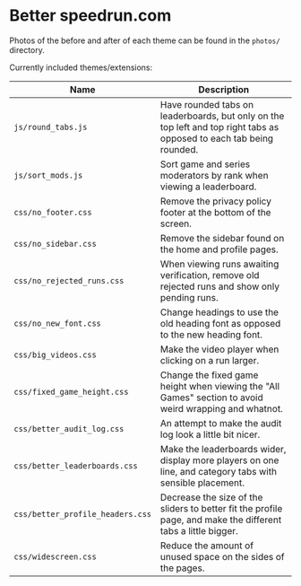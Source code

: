# Better speedrun.com

Photos of the before and after of each theme can be found in the `photos/` directory.

Currently included themes/extensions:

| Name                             | Description                                                                                                          |
| -------------------------------- | -------------------------------------------------------------------------------------------------------------------- |
| `js/round_tabs.js`               | Have rounded tabs on leaderboards, but only on the top left and top right tabs as opposed to each tab being rounded. |
| `js/sort_mods.js`                | Sort game and series moderators by rank when viewing a leaderboard.                                                  |
| `css/no_footer.css`              | Remove the privacy policy footer at the bottom of the screen.                                                        |
| `css/no_sidebar.css`             | Remove the sidebar found on the home and profile pages.                                                              |
| `css/no_rejected_runs.css`       | When viewing runs awaiting verification, remove old rejected runs and show only pending runs.                        |
| `css/no_new_font.css`            | Change headings to use the old heading font as opposed to the new heading font.                                      |
| `css/big_videos.css`             | Make the video player when clicking on a run larger.                                                                 |
| `css/fixed_game_height.css`      | Change the fixed game height when viewing the "All Games" section to avoid weird wrapping and whatnot.               |
| `css/better_audit_log.css`       | An attempt to make the audit log look a little bit nicer.                                                            |
| `css/better_leaderboards.css`    | Make the leaderboards wider, display more players on one line, and category tabs with sensible placement.            |
| `css/better_profile_headers.css` | Decrease the size of the sliders to better fit the profile page, and make the different tabs a little bigger.        |
| `css/widescreen.css`             | Reduce the amount of unused space on the sides of the pages.                                                                                                                     |
